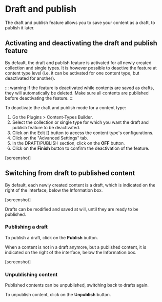 # Draft and publish

The draft and publish feature allows you to save your content as a draft, to publish it later.

## Activating and deactivating the draft and publish feature

By default, the draft and publish feature is activated for all newly created collection and single types. It is however possible to deactive the feature at content type level (i.e. it can be activated for one content type, but deactivated for another).

::: warning
If the feature is deactivated while contents are saved as drafts, they will automatically be deleted. Make sure all contents are published before deactivating the feature.
:::

To deactivate the draft and publish mode for a content type:

1. Go the Plugins > Content-Types Builder.
2. Select the collection or single type for which you want the draft and publish feature to be deactivated.
3. Click on the Edit [] button to access the content type's configurations.
4. Click on the "Advanced Settings" tab.
5. In the DRAFT/PUBLISH section, click on the **OFF** button.
6. Click on the **Finish** button to confirm the deactivation of the feature.

[screenshot]

## Switching from draft to published content

By default, each newly created content is a draft, which is indicated on the right of the interface, below the Information box.

[screenshot]

Drafts can be modified and saved at will, until they are ready to be published.

### Publishing a draft

To publish a draft, click on the **Publish** button.

When a content is not in a draft anymore, but a published content, it is indicated on the right of the interface, below the Information box.

[screenshot]

### Unpublishing content

Published contents can be unpublished, switching back to drafts again.

To unpublish content, click on the **Unpublish** button.